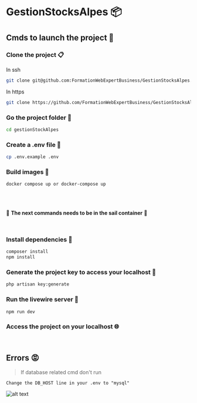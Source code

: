 # GestionStocksAlpes 📦
        
## Cmds to launch the project 🚀

### Clone the project 📋
In ssh
```bash
git clone git@github.com:FormationWebExpertBusiness/GestionStocksAlpes.git
```
In https
```bash
git clone https://github.com/FormationWebExpertBusiness/GestionStocksAlpes.git
```

### Go the project folder 📂
```bash
cd gestionStockAlpes
```
### Create a .env file :page_facing_up:
```sh
cp .env.example .env
```
### Build images 🐳
```bash
docker compose up or docker-compose up
```
<br /> 
<br /> 

🚨  **The next commands needs to be in the sail container** 🚨

<br />  

### Install dependencies 🐡
```bash
composer install
npm install
```
### Generate the project key to access your localhost 🔑
```bash
php artisan key:generate
```

### Run the livewire server :octopus:
```bash
npm run dev
```
  
### Access the project on your localhost 🌐
 <br />
 
## Errors :rage:

> If database related cmd don't run 
```
Change the DB_HOST line in your .env to "mysql"
```
![alt text](https://img.shields.io/badge/Laravel-FF2D20?style=for-the-badge&logo=laravel&logoColor=white)
